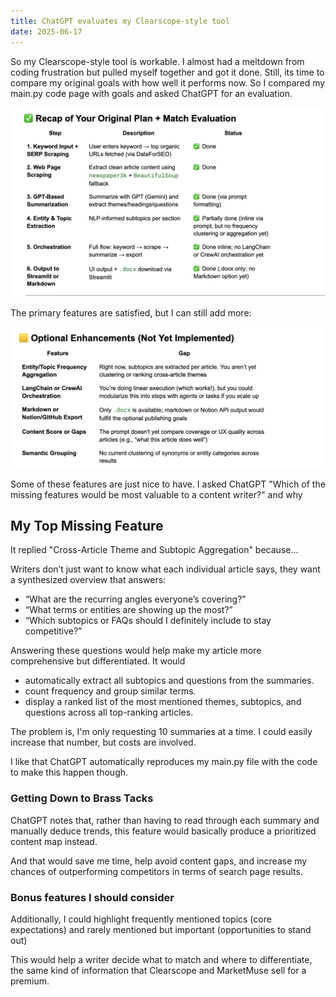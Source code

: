 ```yaml
---
title: ChatGPT evaluates my Clearscope-style tool
date: 2025-06-17
---
```

So my Clearscope-style tool is workable. I almost had a meltdown from coding frustration but pulled myself together and got it done. Still, its time to compare my original goals with how well it performs now. So I compared my main.py code page with goals and asked ChatGPT for an evaluation.

<img src="/img/recap.png" alt="Select Sheet" width="700"/>

The primary features are satisfied, but I can still add more:

<img src="/img/enhance.png" alt="Select Sheet" width="700"/>

Some of these features are just nice to have. I asked ChatGPT "Which of the missing features would be most valuable to a content writer?" and why

## My Top Missing Feature
It replied "Cross-Article Theme and Subtopic Aggregation" because...

Writers don’t just want to know what each individual article says, they want a synthesized overview that answers:

- “What are the recurring angles everyone’s covering?”
- “What terms or entities are showing up the most?”
- “Which subtopics or FAQs should I definitely include to stay competitive?”

Answering these questions would help make my article more comprehensive but differentiated. It would

- automatically extract all subtopics and questions from the summaries.
- count frequency and group similar terms.
- display a ranked list of the most mentioned themes, subtopics, and questions across all top-ranking articles.

The problem is, I'm only requesting 10 summaries at a time. I could easily increase that number, but costs are involved.

I like that ChatGPT automatically reproduces my main.py file with the code to make this happen though.

### Getting Down to Brass Tacks
ChatGPT notes that, rather than having to read through each summary and manually deduce trends, this feature would basically produce a prioritized content map instead.

And that would save me time, help avoid content gaps, and increase my chances of outperforming competitors in terms of search page results.

### Bonus features I should consider
Additionally, I could highlight frequently mentioned topics (core expectations) and rarely mentioned but important (opportunities to stand out)

This would help a writer decide what to match and where to differentiate, the same kind of information that Clearscope and MarketMuse sell for a premium.